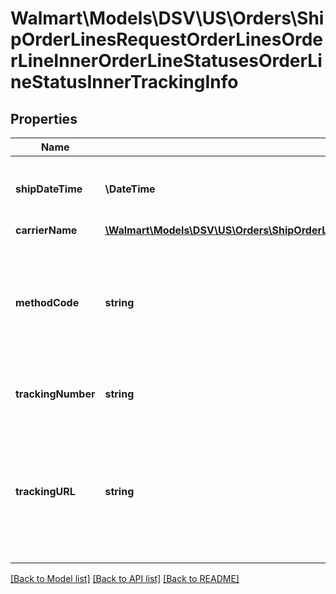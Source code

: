 # Walmart\Models\DSV\US\Orders\ShipOrderLinesRequestOrderLinesOrderLineInnerOrderLineStatusesOrderLineStatusInnerTrackingInfo

## Properties

Name | Type | Description | Notes
------------ | ------------- | ------------- | -------------
**shipDateTime** | **\DateTime** | The date the package was shipped |
**carrierName** | [**\Walmart\Models\DSV\US\Orders\ShipOrderLinesRequestOrderLinesOrderLineInnerOrderLineStatusesOrderLineStatusInnerTrackingInfoCarrierName**](ShipOrderLinesRequestOrderLinesOrderLineInnerOrderLineStatusesOrderLineStatusInnerTrackingInfoCarrierName.md) |  |
**methodCode** | **string** | The shipping method. Can be one of the following: Standard, Express, Oneday, or Freight |
**trackingNumber** | **string** | The shipment tracking number |
**trackingURL** | **string** | The URL for tracking the shipment. This parameter is mandatory if the otherCarrier parameter is used | [optional]


[[Back to Model list]](./) [[Back to API list]](../../../../../README.md#supported-apis) [[Back to README]](../../../../../README.md)
